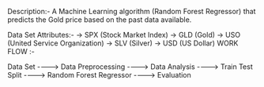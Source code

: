 Description:-
A Machine Learning algorithm (Random Forest Regressor) that predicts the Gold price based on the past data available.

Data Set Attributes:-
    -> SPX (Stock Market Index)
    -> GLD (Gold)
    -> USO (United Service Organization)
    -> SLV (Silver)
    -> USD (US Dollar)
WORK FLOW :-

Data Set ----> Data Preprocessing ----> Data Analysis ----> Train Test Split ----> Random Forest Regressor ----> Evaluation

